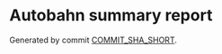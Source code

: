 # Autobahn summary report

Generated by commit [COMMIT_SHA_SHORT](https://github.com/status-im/nim-websock/commit/COMMIT_SHA).


